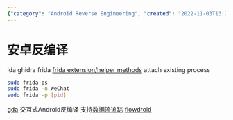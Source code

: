 ```yaml
---
{"category": "Android Reverse Engineering", "created": "2022-11-03T13:24:48+08:00", "date": "2022-11-03 13:24:48", "description": "This article provides a comprehensive guide on Android reverse engineering tools, specifically focusing on IDA, Ghidra, Frida, GDA, and Flowdroid. It explains how to use Frida to attach an existing process and demonstrates its usage with WeChat as an example.", "modified": "2022-11-03T13:39:26+08:00", "tags": ["android", "reverse engineering", "ida", "ghidra", "frida", "gda", "flowdroid"], "title": "Mastering Android Reverse Engineering Tools: IDA, Ghidra, Frida, GDA and Flowdroid"}
---
```

# 安卓反编译
ida ghidra frida
[frida extension/helper methods](https://github.com/iGio90/frida-java-ext)
attach existing process
```bash
sudo frida-ps
sudo frida -n WeChat
sudo frida -p [pid]
```
[gda](http://www.gda.wiki:9090/index.php) 交互式Android反编译 支持[数据流追踪](http://www.gda.wiki:9090/dataFlow.php)
[flowdroid](https://github.com/secure-software-engineering/FlowDroid)